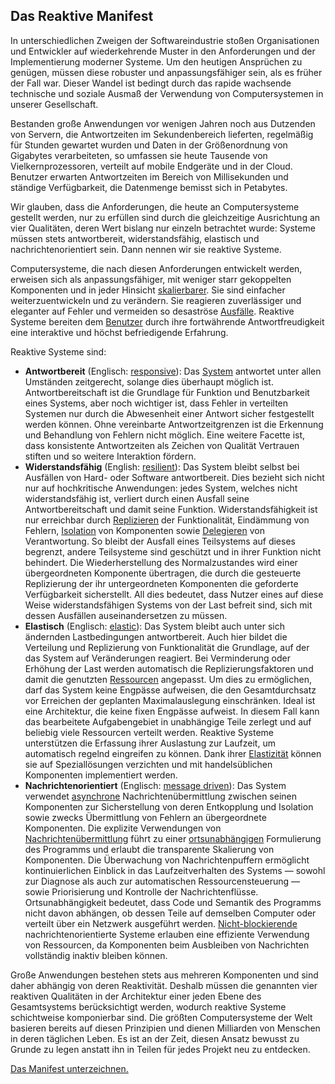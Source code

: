 Das Reaktive Manifest
---------------------

In unterschiedlichen Zweigen der Softwareindustrie stoßen Organisationen und Entwickler auf wiederkehrende Muster in den Anforderungen und der Implementierung moderner Systeme. Um den heutigen Ansprüchen zu genügen, müssen diese robuster und anpassungsfähiger sein, als es früher der Fall war. Dieser Wandel ist bedingt durch das rapide wachsende technische und soziale Ausmaß der Verwendung von Computersystemen in unserer Gesellschaft.

Bestanden große Anwendungen vor wenigen Jahren noch aus Dutzenden von Servern, die Antwortzeiten im Sekundenbereich lieferten, regelmäßig für Stunden gewartet wurden und Daten in der Größenordnung von Gigabytes verarbeiteten, so umfassen sie heute Tausende von Vielkernprozessoren, verteilt auf mobile Endgeräte und in der Cloud. Benutzer erwarten Antwortzeiten im Bereich von Millisekunden und ständige Verfügbarkeit, die Datenmenge bemisst sich in Petabytes.

Wir glauben, dass die Anforderungen, die heute an Computersysteme gestellt werden, nur zu erfüllen sind durch die gleichzeitige Ausrichtung an vier Qualitäten, deren Wert bislang nur einzeln betrachtet wurde: Systeme müssen stets antwortbereit, widerstandsfähig, elastisch und nachrichtenorientiert sein. Dann nennen wir sie reaktive Systeme.

Computersysteme, die nach diesen Anforderungen entwickelt werden, erweisen sich als anpassungsfähiger, mit weniger starr gekoppelten Komponenten und in jeder Hinsicht [skalierbarer](/glossary.de#Scalability). Sie sind einfacher weiterzuentwickeln und zu verändern. Sie reagieren zuverlässiger und eleganter auf Fehler und vermeiden so desaströse [Ausfälle](/glossary.de#Failure). Reaktive Systeme bereiten dem [Benutzer](/glossary.de#User) durch ihre fortwährende Antwortfreudigkeit eine interaktive und höchst befriedigende Erfahrung.

Reaktive Systeme sind:

* <a name="Responsive"></a>**Antwortbereit** (Englisch: [responsive](/#Responsive)): Das [System](/glossary.de#System) antwortet unter allen Umständen zeitgerecht, solange dies überhaupt möglich ist. Antwortbereitschaft ist die Grundlage für Funktion und Benutzbarkeit eines Systems, aber noch wichtiger ist, dass Fehler in verteilten Systemen nur durch die Abwesenheit einer Antwort sicher festgestellt werden können. Ohne vereinbarte Antwortzeitgrenzen ist die Erkennung und Behandlung von Fehlern nicht möglich. Eine weitere Facette ist, dass konsistente Antwortzeiten als Zeichen von Qualität Vertrauen stiften und so weitere Interaktion fördern.
* <a name="Resilient"></a>**Widerstandsfähig** (English: [resilient](/#Resilient)): Das System bleibt selbst bei Ausfällen von Hard- oder Software antwortbereit. Dies bezieht sich nicht nur auf hochkritische Anwendungen: jedes System, welches nicht widerstandsfähig ist, verliert durch einen Ausfall seine Antwortbereitschaft und damit seine Funktion. Widerstandsfähigkeit ist nur erreichbar durch [Replizieren](/glossary.de#Replication) der Funktionalität, Eindämmung von Fehlern, [Isolation](/glossary.de#Isolation) von Komponenten sowie [Delegieren](/glossary.de#Delegation) von Verantwortung. So bleibt der Ausfall eines Teilsystems auf dieses begrenzt, andere Teilsysteme sind geschützt und in ihrer Funktion nicht behindert. Die Wiederherstellung des Normalzustandes wird einer übergeordneten Komponente übertragen, die durch die gesteuerte Replizierung der ihr untergeordneten Komponenten die geforderte Verfügbarkeit sicherstellt. All dies bedeutet, dass Nutzer eines auf diese Weise widerstandsfähigen Systems von der Last befreit sind, sich mit dessen Ausfällen auseinandersetzen zu müssen.
* <a name="Elastic"></a>**Elastisch** (Englisch: [elastic](/#Elastic)): Das System bleibt auch unter sich ändernden Lastbedingungen antwortbereit. Auch hier bildet die Verteilung und Replizierung von Funktionalität die Grundlage, auf der das System auf Veränderungen reagiert. Bei Verminderung oder Erhöhung der Last werden automatisch die Replizierungsfaktoren und damit die genutzten [Ressourcen](/glossary.de#Resource) angepasst. Um dies zu ermöglichen, darf das System keine Engpässe aufweisen, die den Gesamtdurchsatz vor Erreichen der geplanten Maximalauslegung einschränken. Ideal ist eine Architektur, die keine fixen Engpässe aufweist. In diesem Fall kann das bearbeitete Aufgabengebiet in unabhängige Teile zerlegt und auf beliebig viele Ressourcen verteilt werden. Reaktive Systeme unterstützen die Erfassung ihrer Auslastung zur Laufzeit, um automatisch regelnd eingreifen zu können. Dank ihrer [Elastizität](/glossary.de#Elasticity) können sie auf Speziallösungen verzichten und mit handelsüblichen Komponenten implementiert werden.
* <a name="Message-Driven"></a>**Nachrichtenorientiert** (Englisch: [message driven](/#Message-Driven)): Das System verwendet [asynchrone](/glossary.de#Asynchronous) Nachrichtenübermittlung zwischen seinen Komponenten zur Sicherstellung von deren Entkopplung und Isolation sowie zwecks Übermittlung von Fehlern an übergeordnete Komponenten. Die explizite Verwendungen von [Nachrichtenübermittlung](/glossary.de#Message-Driven) führt zu einer [ortsunabhängigen](/glossary.de#Location-Transparency) Formulierung des Programms und erlaubt die transparente Skalierung von Komponenten. Die Überwachung von Nachrichtenpuffern ermöglicht kontinuierlichen Einblick in das Laufzeitverhalten des Systems — sowohl zur Diagnose als auch zur automatischen Ressourcensteuerung — sowie Priorisierung und Kontrolle der Nachrichtenflüsse. Ortsunabhängigkeit bedeutet, dass Code und Semantik des Programms nicht davon abhängen, ob dessen Teile auf demselben Computer oder verteilt über ein Netzwerk ausgeführt werden. [Nicht-blockierende](/glossary.de#Non-Blocking) nachrichtenorientierte Systeme erlauben eine effiziente Verwendung von Ressourcen, da Komponenten beim Ausbleiben von Nachrichten vollständig inaktiv bleiben können.

Große Anwendungen bestehen stets aus mehreren Komponenten und sind daher abhängig von deren Reaktivität. Deshalb müssen die genannten vier reaktiven Qualitäten in der Architektur einer jeden Ebene des Gesamtsystems berücksichtigt werden, wodurch reaktive Systeme schichtweise komponierbar sind. Die größten Computersysteme der Welt basieren bereits auf diesen Prinzipien und dienen Milliarden von Menschen in deren täglichen Leben. Es ist an der Zeit, diesen Ansatz bewusst zu Grunde zu legen anstatt ihn in Teilen für jedes Projekt neu zu entdecken.

[Das Manifest unterzeichnen.](http://www.reactivemanifesto.org/de#sign-button)
